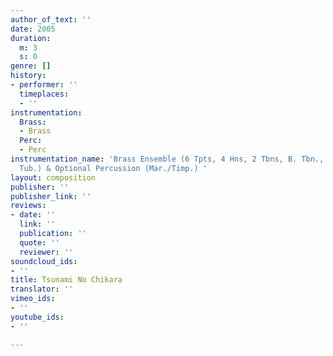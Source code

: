 ```yaml
---
author_of_text: ''
date: 2005
duration:
  m: 3
  s: 0
genre: []
history:
- performer: ''
  timeplaces:
  - ''
instrumentation:
  Brass:
  - Brass
  Perc:
  - Perc
instrumentation_name: 'Brass Ensemble (6 Tpts, 4 Hns, 2 Tbns, B. Tbn., 2 Euph., 2
  Tub.) & Optional Percussion (Mar./Timp.) '
layout: composition
publisher: ''
publisher_link: ''
reviews:
- date: ''
  link: ''
  publication: ''
  quote: ''
  reviewer: ''
soundcloud_ids:
- ''
title: Tsunami No Chikara
translator: ''
vimeo_ids:
- ''
youtube_ids:
- ''

---
```

